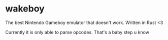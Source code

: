 # wakeboy
The best Nintendo Gameboy emulator that doesn't work. Written in Rust &lt;3

Currently it is only able to parse opcodes. That's a baby step u know

